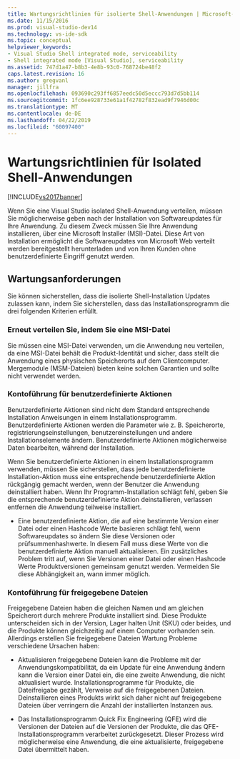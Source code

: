 ```yaml
---
title: Wartungsrichtlinien für isolierte Shell-Anwendungen | Microsoft-Dokumentation
ms.date: 11/15/2016
ms.prod: visual-studio-dev14
ms.technology: vs-ide-sdk
ms.topic: conceptual
helpviewer_keywords:
- Visual Studio Shell integrated mode, serviceability
- Shell integrated mode [Visual Studio], serviceability
ms.assetid: 747d1a47-b8b3-4e8b-93c0-768724be48f2
caps.latest.revision: 16
ms.author: gregvanl
manager: jillfra
ms.openlocfilehash: 093690c293ff6857eedc50d5eccc793d7d5bb114
ms.sourcegitcommit: 1fc6ee928733e61a1f42782f832ead9f7946d00c
ms.translationtype: MT
ms.contentlocale: de-DE
ms.lasthandoff: 04/22/2019
ms.locfileid: "60097400"
---
```

# <a name="servicing-guidelines-for-isolated-shell-applications"></a>Wartungsrichtlinien für Isolated Shell-Anwendungen
[!INCLUDE[vs2017banner](../includes/vs2017banner.md)]

Wenn Sie eine Visual Studio isolated Shell-Anwendung verteilen, müssen Sie möglicherweise geben nach der Installation von Softwareupdates für Ihre Anwendung. Zu diesem Zweck müssen Sie Ihre Anwendung installieren, über eine Microsoft Installer (MSI)-Datei. Diese Art von Installation ermöglicht die Softwareupdates von Microsoft Web verteilt werden bereitgestellt herunterladen und von Ihren Kunden ohne benutzerdefinierte Eingriff genutzt werden.  
  
## <a name="servicing-requirements"></a>Wartungsanforderungen  
 Sie können sicherstellen, dass die isolierte Shell-Installation Updates zulassen kann, indem Sie sicherstellen, dass das Installationsprogramm die drei folgenden Kriterien erfüllt.  
  
### <a name="redistribute-by-using-an-msi"></a>Erneut verteilen Sie, indem Sie eine MSI-Datei  
 Sie müssen eine MSI-Datei verwenden, um die Anwendung neu verteilen, da eine MSI-Datei behält die Produkt-Identität und sicher, dass stellt die Anwendung eines physischen Speicherorts auf dem Clientcomputer. Mergemodule (MSM-Dateien) bieten keine solchen Garantien und sollte nicht verwendet werden.  
  
### <a name="accounting-for-custom-actions"></a>Kontoführung für benutzerdefinierte Aktionen  
 Benutzerdefinierte Aktionen sind nicht dem Standard entsprechende Installation Anweisungen in einem Installationsprogramm. Benutzerdefinierte Aktionen werden die Parameter wie z. B. Speicherorte, registrierungseinstellungen, benutzereinstellungen und andere Installationselemente ändern. Benutzerdefinierte Aktionen möglicherweise Daten bearbeiten, während der Installation.  
  
 Wenn Sie benutzerdefinierte Aktionen in einem Installationsprogramm verwenden, müssen Sie sicherstellen, dass jede benutzerdefinierte Installation-Aktion muss eine entsprechende benutzerdefinierte Aktion rückgängig gemacht werden, wenn der Benutzer die Anwendung deinstalliert haben. Wenn Ihr Programm-Installation schlägt fehl, geben Sie die entsprechende benutzerdefinierte Aktion deinstallieren, verlassen entfernen die Anwendung teilweise installiert.  
  
- Eine benutzerdefinierte Aktion, die auf eine bestimmte Version einer Datei oder einen Hashcode Werte basieren schlägt fehl, wenn Softwareupdates so ändern Sie diese Versionen oder prüfsummenhashwerte. In diesem Fall muss diese Werte von die benutzerdefinierte Aktion manuell aktualisieren. Ein zusätzliches Problem tritt auf, wenn Sie Versionen einer Datei oder einen Hashcode Werte Produktversionen gemeinsam genutzt werden. Vermeiden Sie diese Abhängigkeit an, wann immer möglich.  
  
### <a name="accounting-for-shared-files"></a>Kontoführung für freigegebene Dateien  
 Freigegebene Dateien haben die gleichen Namen und am gleichen Speicherort durch mehrere Produkte installiert sind. Diese Produkte unterscheiden sich in der Version, Lager halten Unit (SKU) oder beides, und die Produkte können gleichzeitig auf einem Computer vorhanden sein. Allerdings erstellen Sie freigegebene Dateien Wartung Probleme verschiedene Ursachen haben:  
  
- Aktualisieren freigegebene Dateien kann die Probleme mit der Anwendungskompatibilität, da ein Update für eine Anwendung ändern kann die Version einer Datei ein, die eine zweite Anwendung, die nicht aktualisiert wurde. Installationsprogramme für Produkte, die Dateifreigabe gezählt, Verweise auf die freigegebenen Dateien. Deinstallieren eines Produkts wirkt sich daher nicht auf freigegebene Dateien über verringern die Anzahl der installierten Instanzen aus.  
  
- Das Installationsprogramm Quick Fix Engineering (QFE) wird die Versionen der Dateien auf die Versionen der Produkte, die das QFE-Installationsprogramm verarbeitet zurückgesetzt. Dieser Prozess wird möglicherweise eine Anwendung, die eine aktualisierte, freigegebene Datei übermittelt haben.
